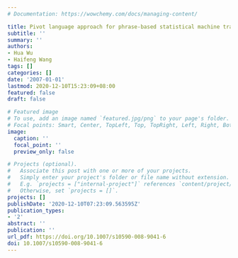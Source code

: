 ```yaml
---
# Documentation: https://wowchemy.com/docs/managing-content/

title: Pivot language approach for phrase-based statistical machine translation
subtitle: ''
summary: ''
authors:
- Hua Wu
- Haifeng Wang
tags: []
categories: []
date: '2007-01-01'
lastmod: 2020-12-10T15:23:09+08:00
featured: false
draft: false

# Featured image
# To use, add an image named `featured.jpg/png` to your page's folder.
# Focal points: Smart, Center, TopLeft, Top, TopRight, Left, Right, BottomLeft, Bottom, BottomRight.
image:
  caption: ''
  focal_point: ''
  preview_only: false

# Projects (optional).
#   Associate this post with one or more of your projects.
#   Simply enter your project's folder or file name without extension.
#   E.g. `projects = ["internal-project"]` references `content/project/deep-learning/index.md`.
#   Otherwise, set `projects = []`.
projects: []
publishDate: '2020-12-10T07:23:09.563595Z'
publication_types:
- '2'
abstract: ''
publication: ''
url_pdf: https://doi.org/10.1007/s10590-008-9041-6
doi: 10.1007/s10590-008-9041-6
---
```

